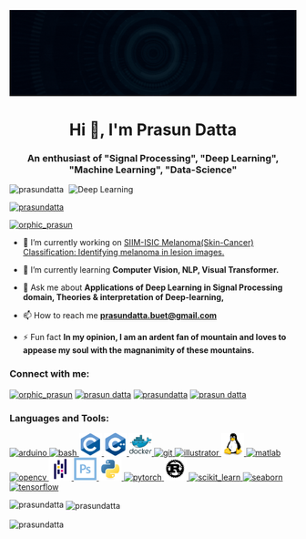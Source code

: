 ![MasterHead](https://github.com/PrasunDatta/PrasunDatta/blob/main/MyGif.gif)
<h1 align="center">Hi 👋, I'm Prasun Datta</h1>
<h3 align="center">An enthusiast of "Signal Processing", "Deep Learning", "Machine Learning", "Data-Science"</h3>
<img align="right" alt = "Deep Learning" width="400" src="https://editor.analyticsvidhya.com/uploads/95577cnn2.gif">

<p align="left"> <img src="https://komarev.com/ghpvc/?username=prasundatta&label=Profile%20views&color=0e75b6&style=flat" alt="prasundatta" /> </p>

<p align="left"> <a href="https://github.com/ryo-ma/github-profile-trophy"><img src="https://github-profile-trophy.vercel.app/?username=prasundatta" alt="prasundatta" /></a> </p>

<p align="left"> <a href="https://twitter.com/orphic_prasun" target="blank"><img src="https://img.shields.io/twitter/follow/orphic_prasun?logo=twitter&style=for-the-badge" alt="orphic_prasun" /></a> </p>

- 🔭 I’m currently working on [SIIM-ISIC Melanoma(Skin-Cancer) Classification: Identifying melanoma in lesion images.](kaggle.com/c/siim-isic-melanoma-classification)

- 🌱 I’m currently learning **Computer Vision, NLP, Visual Transformer.**

- 💬 Ask me about **Applications of Deep Learning in Signal Processing domain, Theories & interpretation of Deep-learning,**

- 📫 How to reach me **prasundatta.buet@gmail.com**

- ⚡ Fun fact **In my opinion, I am an ardent fan of mountain and loves to appease my soul with the magnanimity of these mountains.**

<h3 align="left">Connect with me:</h3>
<p align="left">
<a href="https://twitter.com/orphic_prasun" target="blank"><img align="center" src="https://raw.githubusercontent.com/rahuldkjain/github-profile-readme-generator/master/src/images/icons/Social/twitter.svg" alt="orphic_prasun" height="30" width="40" /></a>
<a href="https://linkedin.com/in/prasun datta" target="blank"><img align="center" src="https://raw.githubusercontent.com/rahuldkjain/github-profile-readme-generator/master/src/images/icons/Social/linked-in-alt.svg" alt="prasun datta" height="30" width="40" /></a>
<a href="https://kaggle.com/prasundatta" target="blank"><img align="center" src="https://raw.githubusercontent.com/rahuldkjain/github-profile-readme-generator/master/src/images/icons/Social/kaggle.svg" alt="prasundatta" height="30" width="40" /></a>
<a href="https://fb.com/prasun datta" target="blank"><img align="center" src="https://raw.githubusercontent.com/rahuldkjain/github-profile-readme-generator/master/src/images/icons/Social/facebook.svg" alt="prasun datta" height="30" width="40" /></a>
</p>

<h3 align="left">Languages and Tools:</h3>
<p align="left"> <a href="https://www.arduino.cc/" target="_blank" rel="noreferrer"> <img src="https://cdn.worldvectorlogo.com/logos/arduino-1.svg" alt="arduino" width="40" height="40"/> </a> <a href="https://www.gnu.org/software/bash/" target="_blank" rel="noreferrer"> <img src="https://www.vectorlogo.zone/logos/gnu_bash/gnu_bash-icon.svg" alt="bash" width="40" height="40"/> </a> <a href="https://www.cprogramming.com/" target="_blank" rel="noreferrer"> <img src="https://raw.githubusercontent.com/devicons/devicon/master/icons/c/c-original.svg" alt="c" width="40" height="40"/> </a> <a href="https://www.w3schools.com/cpp/" target="_blank" rel="noreferrer"> <img src="https://raw.githubusercontent.com/devicons/devicon/master/icons/cplusplus/cplusplus-original.svg" alt="cplusplus" width="40" height="40"/> </a> <a href="https://www.docker.com/" target="_blank" rel="noreferrer"> <img src="https://raw.githubusercontent.com/devicons/devicon/master/icons/docker/docker-original-wordmark.svg" alt="docker" width="40" height="40"/> </a> <a href="https://git-scm.com/" target="_blank" rel="noreferrer"> <img src="https://www.vectorlogo.zone/logos/git-scm/git-scm-icon.svg" alt="git" width="40" height="40"/> </a> <a href="https://www.adobe.com/in/products/illustrator.html" target="_blank" rel="noreferrer"> <img src="https://www.vectorlogo.zone/logos/adobe_illustrator/adobe_illustrator-icon.svg" alt="illustrator" width="40" height="40"/> </a> <a href="https://www.linux.org/" target="_blank" rel="noreferrer"> <img src="https://raw.githubusercontent.com/devicons/devicon/master/icons/linux/linux-original.svg" alt="linux" width="40" height="40"/> </a> <a href="https://www.mathworks.com/" target="_blank" rel="noreferrer"> <img src="https://upload.wikimedia.org/wikipedia/commons/2/21/Matlab_Logo.png" alt="matlab" width="40" height="40"/> </a> <a href="https://opencv.org/" target="_blank" rel="noreferrer"> <img src="https://www.vectorlogo.zone/logos/opencv/opencv-icon.svg" alt="opencv" width="40" height="40"/> </a> <a href="https://pandas.pydata.org/" target="_blank" rel="noreferrer"> <img src="https://raw.githubusercontent.com/devicons/devicon/2ae2a900d2f041da66e950e4d48052658d850630/icons/pandas/pandas-original.svg" alt="pandas" width="40" height="40"/> </a> <a href="https://www.photoshop.com/en" target="_blank" rel="noreferrer"> <img src="https://raw.githubusercontent.com/devicons/devicon/master/icons/photoshop/photoshop-line.svg" alt="photoshop" width="40" height="40"/> </a> <a href="https://www.python.org" target="_blank" rel="noreferrer"> <img src="https://raw.githubusercontent.com/devicons/devicon/master/icons/python/python-original.svg" alt="python" width="40" height="40"/> </a> <a href="https://pytorch.org/" target="_blank" rel="noreferrer"> <img src="https://www.vectorlogo.zone/logos/pytorch/pytorch-icon.svg" alt="pytorch" width="40" height="40"/> </a> <a href="https://www.rust-lang.org" target="_blank" rel="noreferrer"> <img src="https://raw.githubusercontent.com/devicons/devicon/master/icons/rust/rust-plain.svg" alt="rust" width="40" height="40"/> </a> <a href="https://scikit-learn.org/" target="_blank" rel="noreferrer"> <img src="https://upload.wikimedia.org/wikipedia/commons/0/05/Scikit_learn_logo_small.svg" alt="scikit_learn" width="40" height="40"/> </a> <a href="https://seaborn.pydata.org/" target="_blank" rel="noreferrer"> <img src="https://seaborn.pydata.org/_images/logo-mark-lightbg.svg" alt="seaborn" width="40" height="40"/> </a> <a href="https://www.tensorflow.org" target="_blank" rel="noreferrer"> <img src="https://www.vectorlogo.zone/logos/tensorflow/tensorflow-icon.svg" alt="tensorflow" width="40" height="40"/> </a> </p>

<p><img align="left" src="https://github-readme-stats.vercel.app/api/top-langs?username=prasundatta&show_icons=true&locale=en&layout=compact" alt="prasundatta" /></p>

<p>&nbsp;<img align="center" src="https://github-readme-stats.vercel.app/api?username=prasundatta&show_icons=true&locale=en" alt="prasundatta" /></p>

<p><img align="center" src="https://github-readme-streak-stats.herokuapp.com/?user=prasundatta&" alt="prasundatta" /></p>


